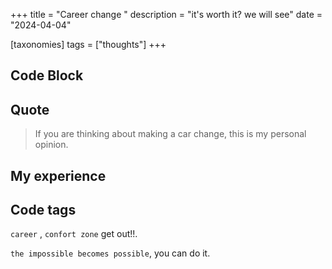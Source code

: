 +++
title = "Career change "
description = "it's worth it? we will see"
date = "2024-04-04"

[taxonomies]
tags = ["thoughts"]
+++

## Code Block


## Quote

> If you are thinking about making a car change, this is my personal opinion.

## My experience




## Code tags

`career` , `confort zone` get out!!. 

`the impossible becomes possible`, you can do it.